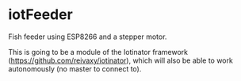 # iotFeeder
Fish feeder using ESP8266 and a stepper motor.

This is going to be a module of the Iotinator framework (https://github.com/reivaxy/iotinator), which will also be able to work autonomously (no master to connect to).


